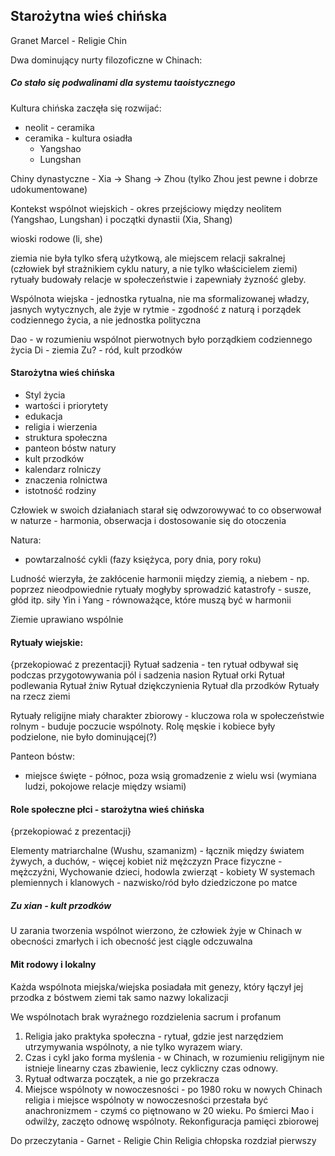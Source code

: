 

## Starożytna wieś chińska


Granet Marcel - Religie Chin



Dwa dominujący nurty filozoficzne w Chinach:

##### Co stało się podwalinami dla systemu taoistycznego


Kultura chińska zaczęła się rozwijać:

- neolit - ceramika
- ceramika - kultura osiadła
	- Yangshao
	- Lungshan

Chiny dynastyczne - Xia -> Shang -> Zhou (tylko Zhou jest pewne i dobrze udokumentowane)


Kontekst wspólnot wiejskich - okres przejściowy między neolitem (Yangshao, Lungshan) i początki dynastii (Xia, Shang)

wioski rodowe (li, she)

ziemia nie była tylko sferą użytkową, ale miejscem relacji sakralnej (człowiek był strażnikiem cyklu natury, a nie tylko właścicielem ziemi) rytuały budowały relacje w społeczeństwie i zapewniały żyzność gleby.

Wspólnota wiejska - jednostka rytualna, nie ma sformalizowanej władzy, jasnych wytycznych, ale żyje w rytmie - zgodność z naturą i porządek codziennego życia, a nie jednostka polityczna


Dao - w rozumieniu wspólnot pierwotnych było porządkiem codziennego życia
Di - ziemia
Zu? - ród, kult przodków




#### Starożytna wieś chińska

- Styl życia
- wartości i priorytety
- edukacja 
- religia i wierzenia
- struktura społeczna
- panteon bóstw natury
- kult przodków 
- kalendarz rolniczy
- znaczenia rolnictwa
- istotność rodziny


Człowiek w swoich działaniach starał się odwzorowywać to co obserwował w naturze - harmonia, obserwacja i dostosowanie się do otoczenia


Natura:

- powtarzalność cykli (fazy księżyca, pory dnia, pory roku)

Ludność wierzyła, że zakłócenie harmonii między ziemią, a niebem - np. poprzez nieodpowiednie rytuały mogłyby sprowadzić katastrofy - susze, głód itp.
siły Yin i Yang - równoważące, które muszą być w harmonii


Ziemie uprawiano wspólnie



#### Rytuały wiejskie:

{przekopiować z prezentacji}
Rytuał sadzenia - ten rytuał odbywał się podczas przygotowywania pól i sadzenia nasion
Rytuał orki
Rytuał podlewania
Rytuał żniw
Rytuał dziękczynienia
Rytuał dla przodków
Rytuały na rzecz ziemi


Rytuały religijne miały charakter zbiorowy - kluczowa rola w społeczeństwie rolnym - buduje poczucie wspólnoty.
Rolę męskie i kobiece były podzielone, nie było dominującej(?)


Panteon bóstw:
- miejsce święte - północ, poza wsią
gromadzenie z wielu wsi (wymiana ludzi, pokojowe relacje między wsiami)


#### Role społeczne płci - starożytna wieś chińska

{przekopiować z prezentacji}

Elementy matriarchalne (Wushu, szamanizm) - łącznik między światem żywych, a duchów, - więcej kobiet niż mężczyzn
Prace fizyczne - mężczyźni, 
Wychowanie dzieci, hodowla zwierząt - kobiety
W systemach plemiennych i klanowych - nazwisko/ród było dziedziczone po matce




##### Zu xian - kult przodków
U zarania tworzenia wspólnot wierzono, że człowiek żyje w Chinach w obecności zmarłych i ich obecność jest ciągle odczuwalna



#### Mit rodowy i lokalny
Każda wspólnota miejska/wiejska posiadała mit genezy, który łączył jej przodka z bóstwem ziemi
tak samo nazwy lokalizacji


We wspólnotach brak wyraźnego rozdzielenia sacrum i profanum


1. Religia jako praktyka społeczna - rytuał, gdzie jest narzędziem utrzymywania wspólnoty, a nie tylko wyrazem wiary.
2. Czas i cykl jako forma myślenia - w Chinach, w rozumieniu religijnym nie istnieje linearny czas zbawienie, lecz cykliczny czas odnowy.
3. Rytuał odtwarza początek, a nie go przekracza 
4. Miejsce wspólnoty w nowoczesności - po 1980 roku w nowych Chinach religia i miejsce wspólnoty w nowoczesności przestała być anachronizmem - czymś co piętnowano w 20 wieku. Po śmierci Mao i odwilży, zaczęto odnowę wspólnoty. Rekonfiguracja pamięci zbiorowej




Do przeczytania - Garnet - Religie Chin
Religia chłopska rozdział pierwszy